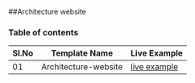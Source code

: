 
##Architecture website
 

### Table of contents



|Sl.No| Template Name  | Live Example |
|-----|----------------|--------------|
|  01  | Architecture-website	                                                  |[live example](https://maryamasalian.github.io/Architecture-website/)|	    
